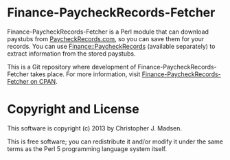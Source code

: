 Finance-PaycheckRecords-Fetcher
===============================

Finance-PaycheckRecords-Fetcher is a Perl module that can download paystubs from [PaycheckRecords.com](http://paycheckrecords.com), so you can save them for your records.  You can use [Finance::PaycheckRecords](https://metacpan.org/pod/Finance%3A%3APaycheckRecords) (available separately) to extract information from the stored paystubs.

This is a Git repository where development of Finance-PaycheckRecords-Fetcher takes place.  For more information, visit [Finance-PaycheckRecords-Fetcher on CPAN](https://metacpan.org/release/Finance-PaycheckRecords-Fetcher).



Copyright and License
=====================

This software is copyright (c) 2013 by Christopher J. Madsen.

This is free software; you can redistribute it and/or modify it under
the same terms as the Perl 5 programming language system itself.
